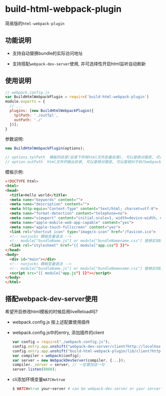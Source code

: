 # build-html-webpack-plugin

简易版的`html-webpack-plugin`

## 功能说明

- 支持自动替换bundle的实际访问地址

- 支持搭配`webpack-dev-server`使用, 并可选择性开启html监听自动刷新

## 使用说明

```javascript
// webpack.config.js
var BuildHtmlWebpackPlugin = require('build-html-webpack-plugin')
module.exports = {
  // ...
  plugins: [new BuildHtmlWebpackPlugin({
    tplPath: './outTpl',
    outPath: './'
  })];
}
```

参数说明:

```javascript
new BuildHtmlWebpackPlugin(options);

// options.tplPath  模板的目录(目录下所有html文件批量处理), 可以是绝对路径, 可以是相对于执行webpack命令的相对路径(process.cwd())
// option.outPath  html文件的输出目录, 可以是绝对路径, 可以是相对于执行webpack命令的相对路径(process.cwd())

```

模板示例:

```html
<!DOCTYPE html>
<html>
<head>
  <title>Hello world</title>
  <meta name="keywords" content="">
  <meta name="description" content="">
  <meta http-equiv="Content-Type" content="text/html; charset=utf-8">
  <meta name="format-detection" content="telephone=no">
  <meta name="viewport" content="initial-scale=1, width=device-width, maximum-scale=1, minimum-scale=1, user-scalable=no">
  <meta name="apple-mobile-web-app-capable" content="yes">
  <meta name="apple-touch-fullscreen" content="yes">
  <link rel="shortcut icon" type="image/x-icon" href="/favicon.ico">
  <!-- nunjucks 模板变量语法 -->
  <!-- module["bundleName.js"] or module["bundleNamename.css"] 替换实际bundle的实际访问地址 -->
  <link rel="stylesheet" href="{{ module["app.css"] }}">
</head>
<body>
  <div id="main"></div>
  <!-- nunjucks 模板变量语法 -->
  <!-- module["bundleName.js"] or module["bundleNamename.css"] 替换实际bundle的实际访问地址 -->
  <script src="{{ module["app.js"] }}"></script>
</body>
</html>

```


## 搭配webpack-dev-server使用

希望开启修改html模板的时候启用liveReload吗?

- webpack.config.js 按上述配置使用插件

- webpack.config.js中的entry, 添加插件的client

  ```javascript
  var config = require("./webpack.config.js");
  config.entry.app.unshift("webpack-dev-server/client?http://localhost:8080/");
  config.entry.app.unshift("build-html-webpack-plugin/lib/client?http://localhost:8080/");
  var compiler = webpack(config);
  var server = new WebpackDevServer(compiler, {...});
  compiler._server = server; // 一定要加这一句
  server.listen(8080);
  ```

- cli添加环境变量`WATCH=true`

  ```ruby
  $ WATCH=true your-server # can be webpack-dev-server or your server-cli
  ```
